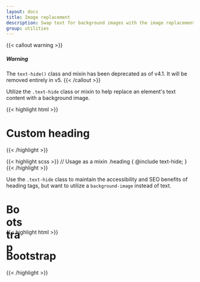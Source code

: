 ```yaml
---
layout: docs
title: Image replacement
description: Swap text for background images with the image replacement class.
group: utilities
---
```


{{< callout warning >}}
##### Warning

The `text-hide()` class and mixin has been deprecated as of v4.1. It will be removed entirely in v5.
{{< /callout >}}

Utilize the `.text-hide` class or mixin to help replace an element's text content with a background image.

{{< highlight html >}}
<h1 class="text-hide">Custom heading</h1>
{{< /highlight >}}

{{< highlight scss >}}
// Usage as a mixin
.heading {
  @include text-hide;
}
{{< /highlight >}}

Use the `.text-hide` class to maintain the accessibility and SEO benefits of heading tags, but want to utilize a `background-image` instead of text.

<div class="bd-example">
  <h1 class="text-hide" style="background-image: url('/docs/{{< param docs_version >}}/assets/brand/bootstrap-solid.svg'); width: 50px; height: 50px;">Bootstrap</h1>
</div>

{{< highlight html >}}
<h1 class="text-hide" style="background-image: url('...');">Bootstrap</h1>
{{< /highlight >}}
